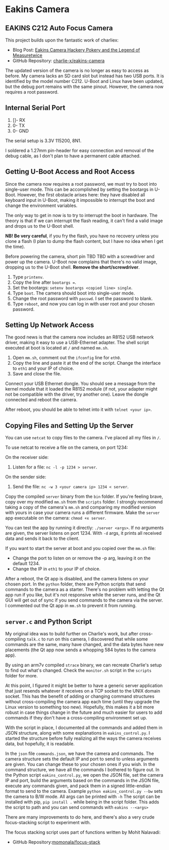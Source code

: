 # Eakins Camera

## EAKINS C212 Auto Focus Camera

This project builds upon the fantastic work of charliex:
- Blog Post: [Eakins Camera Hackery Pokery and the Legend of Measuretwice](https://charliex2.wordpress.com/2020/01/14/eakins-camera-hackery-pokery-and-the-legend-of-measuretwice/)
- GitHub Repository: [charlie-x/eakins-camera](https://github.com/charlie-x/eakins-camera)

The updated version of the camera is no longer as easy to access as before. My camera lacks an SD card slot but instead has two USB ports. It is identified by the model number C212. U-Boot and Linux have been updated, but the debug port remains with the same pinout. However, the camera now requires a root password.

## Internal Serial Port

1. []- RX 
2. 0- TX
3. 0- GND

The serial setup is 3.3V 115200, 8N1.

I soldered a 1.27mm pin-header for easy connection and removal of the debug cable, as I don't plan to have a permanent cable attached.

## Getting U-Boot Access and Root Access

Since the camera now requires a root password, we must try to boot into single-user mode. 
This can be accomplished by setting the bootargs in U-Boot. 
However, the first obstacle arises here: they have disabled all keyboard input in U-Boot, making it impossible to interrupt the boot and change the environment variables.

The only way to get in now is to try to interrupt the boot in hardware. The theory is that if we can interrupt the flash reading, it can't find a valid image and drops us to the U-Boot shell.

**NB! Be very careful**, if you fry the flash, you have no recovery unless you clone a flash (I plan to dump the flash content, but I have no idea when I get the time).

Before powering the camera, short pin TBD TBD with a screwdriver and power up the camera. U-Boot now complains that there's no valid image, dropping us to the U-Boot shell. **Remove the short/screwdriver**.

1. Type `printenv`.
2. Copy the line after `bootargs =`.
3. Set the bootargs: `setenv bootargs <copied line> single`.
4. Type `boot`. The camera should boot into single-user mode.
5. Change the root password with `passwd`. I set the password to blank.
6. Type `reboot`, and now you can log in with user root and your chosen password.

## Setting Up Network Access

The good news is that the camera now includes an R8152 USB network driver, making it easy to use a USB-Ethernet adapter. The shell script executed at boot is located at `/` and named `mm.sh`.

1. Open `mm.sh`, comment out the `ifconfig` line for `eth0`.
2. Copy the line and paste it at the end of the script. Change the interface to `eth1` and your IP of choice.
3. Save and close the file.

Connect your USB Ethernet dongle. You should see a message from the kernel module that it loaded the R8152 module (if not, your adapter might not be compatible with the driver, try another one). Leave the dongle connected and reboot the camera.

After reboot, you should be able to telnet into it with `telnet <your ip>`.

## Copying Files and Setting Up the Server

You can use `netcat` to copy files to the camera. I've placed all my files in `/`.

To use netcat to receive a file on the camera, on port 1234:

On the receiver side:
1. Listen for a file: `nc -l -p 1234 > server`.

On the sender side:
1. Send the file: `nc -w 3 <your camera ip> 1234 < server`.

Copy the compiled `server` binary from the `bin` folder. If you're feeling brave, copy over my modified `mm.sh` from the `scripts` folder. I strongly recommend taking a copy of the camera's `mm.sh` and comparing my modified version with yours in case your camera runs a different firmware. Make the `server` app executable on the camera: `chmod +x server`.

You can test the app by running it directly: `./server <args>`. If no arguments are given, the server listens on port 1234. With `-d` args, it prints all received data and sends it back to the client.

If you want to start the server at boot and you copied over the `mm.sh` file:
- Change the port to listen on or remove the -p arg, leaving it on the default 1234.
- Change the IP in `eth1` to your IP of choice.

After a reboot, the Qt app is disabled, and the camera listens on your chosen port. In the `python` folder, there are Python scripts that send commands to the camera as a starter. There's no problem with letting the Qt app run if you like, but it's not responsive while the server runs, and the Qt GUI will get out of sync if you send commands to the camera via the server. I commented out the Qt app in `mm.sh` to prevent it from running.

## `server.c` and Python Script

My original idea was to build further on Charlie's work, but after cross-compiling `talk.c` to run on this camera, I discovered that while some commands are the same, many have changed, and the data bytes have new placements (the Qt app now sends a whopping 584 bytes to the camera app).

By using an arm7v compiled `strace` binary, we can recreate Charlie's setup to find out what's changed. Check the `monitor.sh` script in the `scripts` folder for more.

At this point, I figured it might be better to have a generic server application that just resends whatever it receives on a TCP socket to the UNIX domain socket. This has the benefit of adding or changing command structures without cross-compiling the camera app each time (until they upgrade the Linux version to something too new). Hopefully, this makes it a bit more robust in case things change in the future and much easier for users to add commands if they don't have a cross-compiling environment set up.

With the script in place, I documented all the commands and added them in JSON structure, along with some explanations in `eakins_control.py`. I started the structure before fully realizing all the ways the camera receives data, but hopefully, it is readable.

In the `json` file `commands.json`, we have the camera and commands. The camera structure sets the default IP and port to send to unless arguments are given. You can change these to your chosen ones if you wish. In the command structure, we have all the commands I bothered to figure out. In the Python script `eakins_control.py`, we open the JSON file, set the camera IP and port, build the arguments based on the commands in the JSON file, execute any commands given, and pack them in a signed little-endian format to send to the camera.
Example `python eakins_control.py --bw` sets the camera to B/W mode. All args can be printed with `-h`
The script can be installed with pip, `pip install .` while being in the script folder. This adds the script to path and you can send commands with `eakins --<args>`

There are many improvements to do here, and there's also a very crude focus-stacking script to experiment with.

The focus stacking script uses part of functions written by Mohit Nalavadi:  
- GitHub Repository:[momonala/focus-stack](https://github.com/momonala/focus-stack)


